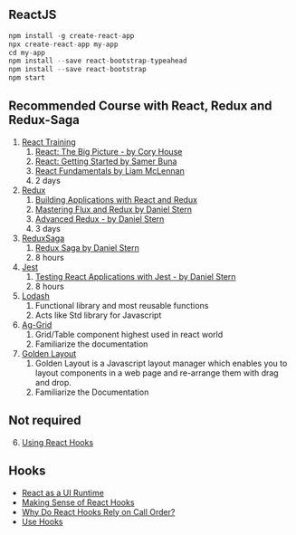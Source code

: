 ## ReactJS

```Javascript 
npm install -g create-react-app
npx create-react-app my-app
cd my-app
npm install --save react-bootstrap-typeahead
npm install --save react-bootstrap
npm start
```

## Recommended Course with React, Redux and Redux-Saga
1. [React Training](https://reactjs.org/)
   1. [React: The Big Picture - by Cory House](https://app.pluralsight.com/library/courses/react-big-picture/table-of-contents)
   2. [React: Getting Started by Samer Buna](https://app.pluralsight.com/library/courses/react-js-getting-started/table-of-contents)
   3. [React Fundamentals by Liam McLennan](https://app.pluralsight.com/library/courses/react-fundamentals-update/table-of-contents)
   4. 2 days
2. [Redux](https://redux.js.org/introduction/getting-started)
   1. [Building Applications with React and Redux](https://app.pluralsight.com/library/courses/react-redux-react-router-es6)
   2. [Mastering Flux and Redux by Daniel Stern](https://app.pluralsight.com/library/courses/flux-redux-mastering/table-of-contents)
   3. [Advanced Redux - by Daniel Stern](https://app.pluralsight.com/library/courses/advanced-redux/table-of-contents)
   4. 3 days
3. [ReduxSaga](https://redux-saga.js.org/docs/api)
   1. [Redux Saga by Daniel Stern](https://app.pluralsight.com/library/courses/redux-saga/table-of-contents)
   2. 8 hours
4. [Jest](https://jestjs.io/docs/tutorial-react)
   1. [Testing React Applications with Jest  - by Daniel Stern](https://app.pluralsight.com/library/courses/testing-react-applications-jest/table-of-contents)
   2. 8 hours
5. [Lodash](https://lodash.com/)
   1. Functional library and most reusable functions
   2. Acts like Std library for Javascript
6. [Ag-Grid](https://www.ag-grid.com/react-data-grid/)
   1. Grid/Table component highest used in react world
   2. Familiarize the documentation
7. [Golden Layout](http://golden-layout.com/tutorials/getting-started.html)
   1. Golden Layout is a Javascript layout manager which enables you to layout components in a web page and re-arrange them with drag and drop.
   2. Familiarize the Documentation

## Not required
6. [Using React Hooks](https://app.pluralsight.com/library/courses/using-react-hooks/table-of-contents)

## Hooks
* [React as a UI Runtime](https://overreacted.io/react-as-a-ui-runtime/)
* [Making Sense of React Hooks](https://medium.com/@dan_abramov/making-sense-of-react-hooks-fdbde8803889)
* [Why Do React Hooks Rely on Call Order?](https://overreacted.io/why-do-hooks-rely-on-call-order/#flaw-7-cant-pass-values-between-hooks)
* [Use Hooks](https://usehooks.com/)